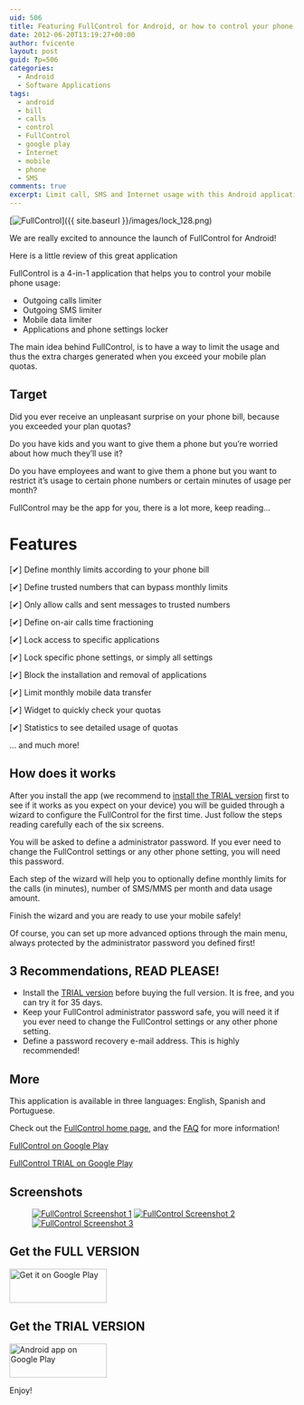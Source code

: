 ```yaml
---
uid: 506
title: Featuring FullControl for Android, or how to control your phone bill
date: 2012-06-20T13:19:27+00:00
author: fvicente
layout: post
guid: ?p=506
categories:
  - Android
  - Software Applications
tags:
  - android
  - bill
  - calls
  - control
  - FullControl
  - google play
  - Internet
  - mobile
  - phone
  - SMS
comments: true
excerpt: Limit call, SMS and Internet usage with this Android application
---
```

[<img src="{{ site.baseurl }}/images/lock_128.png" alt="FullControl" title="FullControl"/>]({{ site.baseurl }}/images/lock_128.png)

We are really excited to announce the launch of FullControl for Android!

Here is a little review of this great application

FullControl is a 4-in-1 application that helps you to control your mobile phone usage:

<!--more-->

* Outgoing calls limiter
* Outgoing SMS limiter
* Mobile data limiter
* Applications and phone settings locker

The main idea behind FullControl, is to have a way to limit the usage and thus the extra charges generated when you exceed your mobile plan quotas.

## Target

Did you ever receive an unpleasant surprise on your phone bill, because you exceeded your plan quotas?

Do you have kids and you want to give them a phone but you&#8217;re worried about how much they&#8217;ll use it?

Do you have employees and want to give them a phone but you want to restrict it&#8217;s usage to certain phone numbers or certain minutes of usage per month?

FullControl may be the app for you, there is a lot more, keep reading&#8230;

# Features

[✔] Define monthly limits according to your phone bill

[✔] Define trusted numbers that can bypass monthly limits

[✔] Only allow calls and sent messages to trusted numbers

[✔] Define on-air calls time fractioning

[✔] Lock access to specific applications

[✔] Lock specific phone settings, or simply all settings

[✔] Block the installation and removal of applications

[✔] Limit monthly mobile data transfer

[✔] Widget to quickly check your quotas

[✔] Statistics to see detailed usage of quotas

&#8230; and much more!

## How does it works

After you install the app (we recommend to <a href="https://play.google.com/store/apps/details?id=br.com.fulldev.fullcontrol.trial" title="FullControl TRIAL" target="_blank">install the TRIAL version</a> first to see if it works as you expect on your device) you will be guided through a wizard to configure the FullControl for the first time. Just follow the steps reading carefully each of the six screens.

You will be asked to define a administrator password. If you ever need to change the FullControl settings or any other phone setting, you will need this password.

Each step of the wizard will help you to optionally define monthly limits for the calls (in minutes), number of SMS/MMS per month and data usage amount.

Finish the wizard and you are ready to use your mobile safely!

Of course, you can set up more advanced options through the main menu, always protected by the administrator password you defined first!

## 3 Recommendations, READ PLEASE!

* Install the <a href="https://play.google.com/store/apps/details?id=br.com.fulldev.fullcontrol.trial" title="FullControl TRIAL" target="_blank">TRIAL version</a> before buying the full version. It is free, and you can try it for 35 days.
* Keep your FullControl administrator password safe, you will need it if you ever need to change the FullControl settings or any other phone setting.
* Define a password recovery e-mail address. This is highly recommended!

## More

This application is available in three languages: English, Spanish and Portuguese.

Check out the <a href="http://www.fulldev.com.br/products/fullcontrol" title="FullControl home page" target="_blank">FullControl home page</a>, and the <a href="http://www.fulldev.com.br/products/fullcontrol/help" title="FullControl help page" target="_blank">FAQ</a> for more information!

<a href="https://play.google.com/store/apps/details?id=br.com.fulldev.fullcontrol" title="FullControl on Google Play" target="_blank">FullControl on Google Play</a>

<a href="https://play.google.com/store/apps/details?id=br.com.fulldev.fullcontrol.trial" title="FullControl TRIAL on Google Play" target="_blank">FullControl TRIAL on Google Play</a>

## Screenshots

<figure class="third">
	<a title="FullControl Screenshot 1" href="{{ site.baseurl }}/images/full_control_ss01.png" target="_blank"><img src="{{ site.baseurl }}/images/full_control_ss01.png" alt="FullControl Screenshot 1" /></a>
	<a title="FullControl Screenshot 2" href="{{ site.baseurl }}/images/full_control_ss02.png" target="_blank"><img src="{{ site.baseurl }}/images/full_control_ss02.png" alt="FullControl Screenshot 2" /></a>
	<a title="FullControl Screenshot 3" href="{{ site.baseurl }}/images/full_control_ss03.png" target="_blank"><img src="{{ site.baseurl }}/images/full_control_ss03.png" alt="FullControl Screenshot 3" /></a>
</figure>

## Get the FULL VERSION

[<img alt="Get it on Google Play" src="http://www.android.com/images/brand/get_it_on_play_logo_large.png"  width="172" height="60" />](http://play.google.com/store/apps/details?id=br.com.fulldev.fullcontrol)

## Get the TRIAL VERSION

[<img alt="Android app on Google Play" src="http://www.android.com/images/brand/android_app_on_play_logo_large.png" width="172" height="60" />](http://play.google.com/store/apps/details?id=br.com.fulldev.fullcontrol.trial)

Enjoy!
